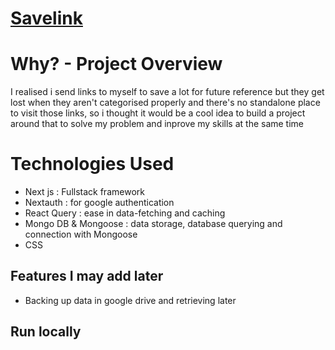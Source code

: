 # [Savelink](https://savelink.vercel.app)

# Why? - Project Overview
I realised i send links to myself to save a lot for future reference but they get lost when they aren't categorised properly and there's no standalone place to visit those links, so i thought it would be a cool idea to build a project around that to solve my problem and inprove my skills at the same time

# Technologies Used
- Next js : Fullstack framework
- Nextauth : for google authentication
- React Query : ease in data-fetching and caching
- Mongo DB & Mongoose : data storage, database querying and connection with Mongoose
- CSS

## Features I may add later
- Backing up data in google drive and retrieving later

## Run locally

